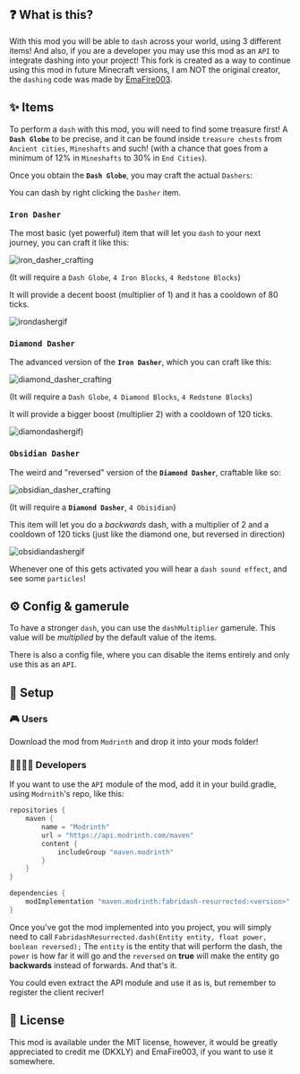## ❓ What is this?
With this mod you will be able to `dash` across your world, using 3 different items! And also, if you are a developer you may use this mod as an `API` to integrate dashing into your project! This fork is created as a way to continue using this mod in future Minecraft versions, I am NOT the original creator, the `dashing` code was made by [EmaFire003](https://github.com/emafire003/).

## ✨ Items
To perform a `dash` with this mod, you will need to find some treasure first! A **`Dash Globe`** to be precise, and it can be found inside `treasure chests` from `Ancient cities`, `Mineshafts` and such! (with a chance that goes from a minimum of 12% in `Mineshafts` to 30% in `End Cities`).

Once you obtain the **`Dash Globe`**, you may craft the actual `Dashers`:

You can dash by right clicking the `Dasher` item.

### `Iron Dasher`
The most basic (yet powerful) item that will let you `dash` to your next journey, you can craft it like this:

![iron_dasher_crafting](https://user-images.githubusercontent.com/29462910/190399028-f819dfd4-29bd-4d30-a572-cc95c38bff68.JPG)

(It will require a `Dash Globe`, `4 Iron Blocks`, `4 Redstone Blocks`)

It will provide a decent boost (multiplier of 1) and it has a cooldown of 80 ticks.

![irondashergif](https://user-images.githubusercontent.com/29462910/190407499-c01c96f9-4dd9-47a3-a813-25e6f7707551.gif)

### `Diamond Dasher`
The advanced version of the **`Iron Dasher`**, which you can craft like this:

![diamond_dasher_crafting](https://user-images.githubusercontent.com/29462910/190399957-6fa7297d-87ff-4fc2-8aa4-d1c087a1049d.JPG)

(It will require a `Dash Globe`, `4 Diamond Blocks`, `4 Redstone Blocks`)

It will provide a bigger boost (multiplier 2) with a cooldown of 120 ticks.

![diamondashergif)](https://user-images.githubusercontent.com/29462910/190407984-add714c6-5944-49f2-84a5-509291d59a02.gif)

### `Obsidian Dasher`
The weird and "reversed" version of the **`Diamond Dasher`**, craftable like so:

![obsidian_dasher_crafting](https://user-images.githubusercontent.com/29462910/190400323-f01b4d84-f7dd-476d-849c-cf3ad0a1beed.JPG)

(It will require a **`Diamond Dasher`**, `4 Obisidian`)

This item will let you do a *backwards* dash, with a multiplier of 2 and a cooldown of 120 ticks (just like the diamond one, but reversed in direction)

![obsidiandashergif](https://user-images.githubusercontent.com/29462910/190408729-e8e78885-b2e9-4a1e-99e4-85fc27d96788.gif)

Whenever one of this gets activated you will hear a `dash sound effect`, and see some `particles`! 

## ⚙ Config & gamerule
To have a stronger `dash`, you can use the `dashMultiplier` gamerule. This value will be *multiplied* by the default value of the items.

There is also a config file, where you can disable the items entirely and only use this as an `API`.

## 🔨 Setup
### 🎮 Users
Download the mod from `Modrinth` and drop it into your mods folder!
### 👨‍💻👩‍💻 Developers
If you want to use the `API` module of the mod, add it in your build.gradle, using `Modrnith`'s repo, like this:
```gradle
repositories {
    maven {
        name = "Modrinth"
        url = "https://api.modrinth.com/maven"
        content {
            includeGroup "maven.modrinth"
        }
    }
}

dependencies {
    modImplementation "maven.modrinth:fabridash-resurrected:<version>"
}
```
Once you've got the mod implemented into you project, you will simply need to call `FabridashResurrected.dash(Entity entity, float power, boolean reversed);`
The `entity` is the entity that will perform the dash, the `power` is how far it will go and the `reversed` on **true** will make the entity go **backwards** instead of forwards. And that's it.

You could even extract the API module and use it as is, but remember to register the client reciver!

## 📜 License
This mod is available under the MIT license, however, it would be greatly appreciated to credit me (DKXLY) and EmaFire003, if you want to use it somewhere.
